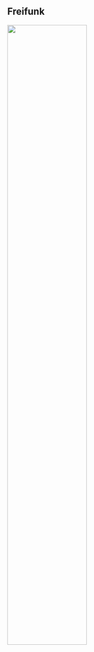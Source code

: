 ## Freifunk

<img src="https://oio.social/images/logos/175x170_freifunknet.png" width="60%" style="border: none;"/>
